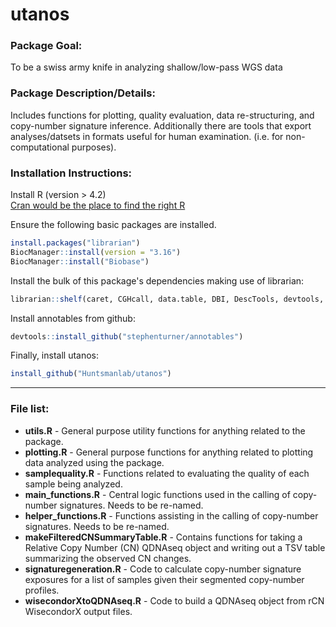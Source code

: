 # utanos

### Package Goal: 
To be a swiss army knife in analyzing shallow/low-pass WGS data

### Package Description/Details: 
Includes functions for plotting, quality evaluation, data re-structuring, and copy-number signature inference. 
Additionally there are tools that export analyses/datsets in formats useful for human examination. (i.e. for non-computational purposes).  

### Installation Instructions:
Install R (version > 4.2)  
[Cran would be the place to find the right R](https://cran.r-project.org/index.html)  

Ensure the following basic packages are installed.
```R
install.packages("librarian")
BiocManager::install(version = "3.16")
BiocManager::install("Biobase")
```

Install the bulk of this package's dependencies making use of librarian:
```R
librarian::shelf(caret, CGHcall, data.table, DBI, DescTools, devtools, doMC, dplyr, EnsDb.Hsapiens.v75, flexmix, GenomicRanges, ggalt, ggplot2, ggpubr, ggrepel, gridExtra, hrbrthemes, ks, magrittr, NMF, pheatmap, plyr, purrr, QDNAseq, readr, RMySQL, stringr, tidyr, viridis, YAPSA)
```

Install annotables from github:
```R
devtools::install_github("stephenturner/annotables")
```

Finally, install utanos:
```R
install_github("Huntsmanlab/utanos")
```


_____________________________________________________________________________________________________________________________________


### File list:
* __utils.R__ - General purpose utility functions for anything related to the package.
* __plotting.R__ - General purpose functions for anything related to plotting data analyzed using the package.
* __samplequality.R__ - Functions related to evaluating the quality of each sample being analyzed.
* __main_functions.R__ - Central logic functions used in the calling of copy-number signatures. Needs to be re-named.
* __helper_functions.R__ - Functions assisting in the calling of copy-number signatures.  Needs to be re-named.
* __makeFilteredCNSummaryTable.R__ - Contains functions for taking a Relative Copy Number (CN) QDNAseq object and writing out a TSV table summarizing the observed CN changes.
* __signaturegeneration.R__ - Code to calculate copy-number signature exposures for a list of samples given their segmented copy-number profiles.
* __wisecondorXtoQDNAseq.R__ - Code to build a QDNAseq object from rCN WisecondorX output files.



